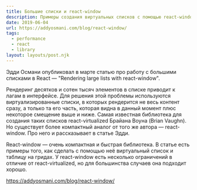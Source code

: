 ```yaml
---
title: Большие списки и react-window
description: Примеры создания виртуальных списков с помощью react-window
date: 2019-06-04
url: https://addyosmani.com/blog/react-window/
tags:
  - performance
  - react
  - library
layout: layouts/post.njk
---
```

Эдди Османи опубликовал в марте статью про работу с большими списками в React — "Rendering large lists with react-window".

Рендеринг десятков и сотен тысяч элементов в списке приводит к лагам в интерфейсе. Для решения этой проблемы используются виртуализированные списки, в которых рендерится не весь контент сразу, а только та его часть, которая видна в данный момент плюс некоторое смещение выше и ниже. Самая известная библиотека для создания таких списков react-virtualized Брайана Воуна (Brian Vaughn). Но существует более компактный аналог от того же автора — react-window. Про него и рассказывает в статье Эдди.

React-window — очень компактная и быстрая библиотека. В статье есть примеры того, как сделать с помощью неё виртуальный список и таблицу на гридах. У react-window есть несколько ограничений в отличие от react-virtualized, но для большинства случаев она подходит хорошо.

https://addyosmani.com/blog/react-window/
